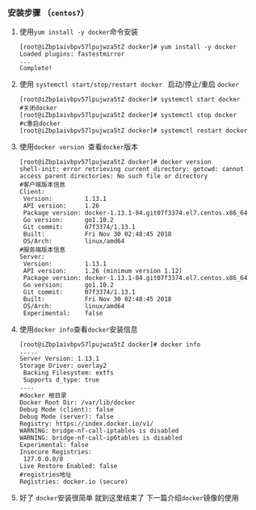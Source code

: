 ### 安装步骤 （`centos7`）

1. 使用`yum install -y docker`命令安装

   ```properties
   [root@iZbp1aivbpv57lpujwza5tZ docker]# yum install -y docker
   Loaded plugins: fastestmirror
   ...                   
   Complete!
   ```

2. 使用 `systemctl start/stop/restart docker ` 启动/停止/重启 `docker`

   ```properties
   [root@iZbp1aivbpv57lpujwza5tZ docker]# systemctl start docker
   #关闭docker
   [root@iZbp1aivbpv57lpujwza5tZ docker]# systemctl stop docker
   #c重启docker
   [root@iZbp1aivbpv57lpujwza5tZ docker]# systemctl restart docker
   ```

3. 使用`docker version `查看`docker`版本

   ```properties
   [root@iZbp1aivbpv57lpujwza5tZ docker]# docker version
   shell-init: error retrieving current directory: getcwd: cannot access parent directories: No such file or directory
   #客户端版本信息
   Client:
    Version:         1.13.1
    API version:     1.26
    Package version: docker-1.13.1-84.git07f3374.el7.centos.x86_64
    Go version:      go1.10.2
    Git commit:      07f3374/1.13.1
    Built:           Fri Nov 30 02:48:45 2018
    OS/Arch:         linux/amd64
   #服务端版本信息
   Server:
    Version:         1.13.1
    API version:     1.26 (minimum version 1.12)
    Package version: docker-1.13.1-84.git07f3374.el7.centos.x86_64
    Go version:      go1.10.2
    Git commit:      07f3374/1.13.1
    Built:           Fri Nov 30 02:48:45 2018
    OS/Arch:         linux/amd64
    Experimental:    false
   
   ```

4. 使用`docker info`查看`docker`安装信息

   ``` properties
   [root@iZbp1aivbpv57lpujwza5tZ docker]# docker info
   .....
   Server Version: 1.13.1
   Storage Driver: overlay2
    Backing Filesystem: extfs
    Supports d_type: true
   ....
   #docker 根目录
   Docker Root Dir: /var/lib/docker
   Debug Mode (client): false
   Debug Mode (server): false
   Registry: https://index.docker.io/v1/
   WARNING: bridge-nf-call-iptables is disabled
   WARNING: bridge-nf-call-ip6tables is disabled
   Experimental: false
   Insecure Registries:
    127.0.0.0/8
   Live Restore Enabled: false
   #registries地址
   Registries: docker.io (secure)
   ```

5. 好了 `docker`安装很简单 就到这里结束了 下一篇介绍`docker`镜像的使用